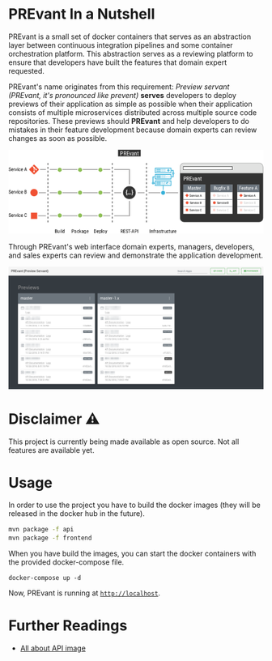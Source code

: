 # PREvant In a Nutshell

PREvant is a small set of docker containers that serves as an abstraction layer between continuous integration pipelines and some container orchestration platform. This abstraction serves as a reviewing platform to ensure that developers have built the features that domain expert requested. 

PREvant's name originates from this requirement: _Preview servant (PREvant, it's pronounced like prevent)_ __serves__ developers to deploy previews of their application as simple as possible when their application consists of multiple microservices distributed across multiple source code repositories. These previews should __PREvant__ and help developers to do mistakes in their feature development because domain experts can review changes as soon as possible.

![In a nutshell](assets/in-a-nutshell.png "In a nutshell")

Through PREvant's web interface domain experts, managers, developers, and sales experts can review and demonstrate the application development.

![Access the application](assets/screenshot.png "Access the application")

# Disclaimer :warning:

This project is currently being made available as open source. Not all features are available yet.

# Usage

In order to use the project you have to build the docker images (they will be released in the docker hub in the future).

```bash
mvn package -f api
mvn package -f frontend
```

When you have build the images, you can start the docker containers with the provided docker-compose file.

```
docker-compose up -d
```

Now, PREvant is running at [`http://localhost`](http://localhost).

# Further Readings

- [All about API image](api/README.md)